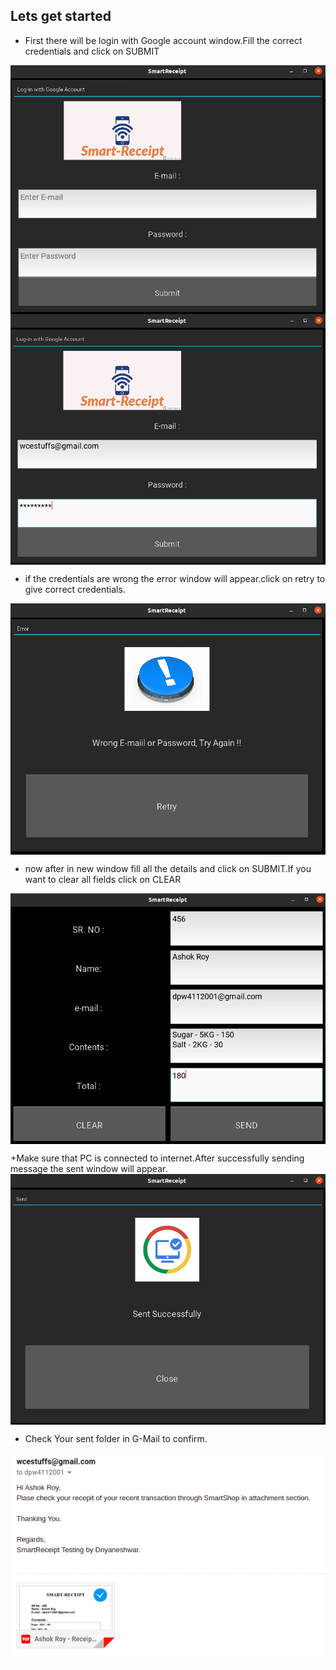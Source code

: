 ## Lets get started
  + First there will  be login with Google account window.Fill the correct credentials and click on SUBMIT
   <img src="images/1.png" align="center">
   
   <img src="images/2.png" align="center">
   
  + if the credentials are wrong the error window will appear.click on retry to give correct credentials.
  <img src="images/3.png" align="center">
  
  
 + now after in new window fill all the details and click on SUBMIT.If you want to clear all fields click on CLEAR
 <img src="images/4.png" align="center">
 
 +Make sure that PC is connected to internet.After successfully sending message the sent window will appear.
 <img src="images/5.png" align="center">


 + Check Your sent folder in G-Mail to confirm.
 <img src="images/6.png" align="center">
